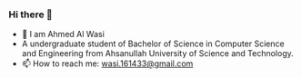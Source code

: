 ### Hi there 👋

- 🔭 I am Ahmed Al Wasi
- A undergraduate student of Bachelor of Science in Computer Science and Engineering 
  from Ahsanullah University of Science and Technology.
- 📫 How to reach me: wasi.161433@gmail.com

